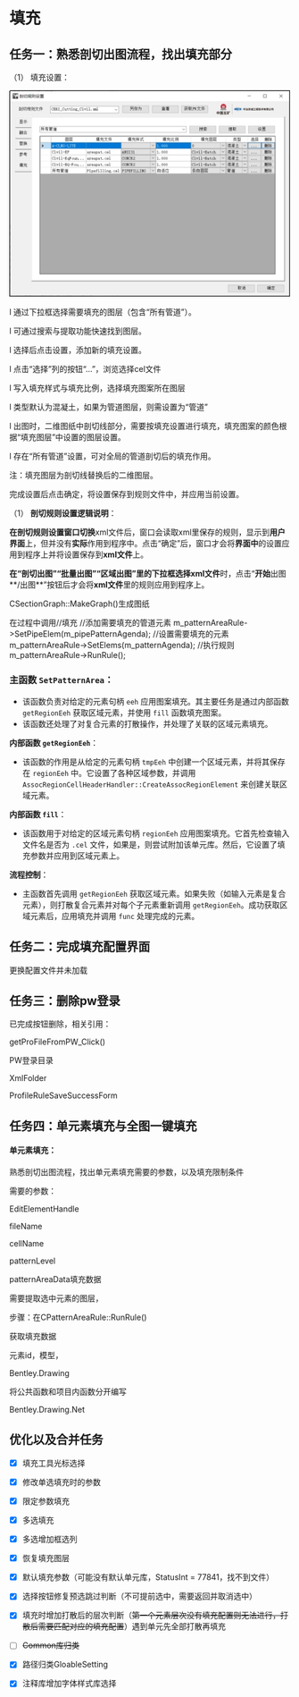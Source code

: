 # 填充

## 任务一：熟悉剖切出图流程，找出填充部分

（1） 填充设置：

![img](填充.assets/wps1.jpg) 

l 通过下拉框选择需要填充的图层（包含“所有管道”）。

l 可通过搜索与提取功能快速找到图层。

l 选择后点击设置，添加新的填充设置。

l 点击“选择”列的按钮“…”，浏览选择cel文件

l 写入填充样式与填充比例，选择填充图案所在图层

l 类型默认为混凝土，如果为管道图层，则需设置为“管道”

l 出图时，二维图纸中剖切线部分，需要按填充设置进行填充，填充图案的颜色根据“填充图层”中设置的图层设置。

l 存在“所有管道”设置，可对全局的管道剖切后的填充作用。

注：填充图层为剖切线替换后的二维图层。



完成设置后点击确定，将设置保存到规则文件中，并应用当前设置。

（1） **剖切规则设置逻辑说明**：

**在剖切规则设置窗口切换**xml文件后，窗口会读取xml里保存的规则，显示到**用户界面**上，但并没有**实际**作用到程序中。点击“确定”后，窗口才会将**界面中**的设置应用到程序上并将设置保存到**xml文件**上。

**在“剖切出图”“批量出图”“区域出图”里的下拉框选择xml文件**时，点击“**开始**出图**/出图**”按钮后才会将**xml文件**里的规则应用到程序上。



CSectionGraph::MakeGraph()生成图纸

在过程中调用//填充
	//添加需要填充的管道元素
	m_patternAreaRule->SetPipeElem(m_pipePatternAgenda);
	//设置需要填充的元素
	m_patternAreaRule->SetElems(m_patternAgenda);
	//执行规则
	m_patternAreaRule->RunRule();



### **主函数 `SetPatternArea`**：

- 该函数负责对给定的元素句柄 `eeh` 应用图案填充。其主要任务是通过内部函数 `getRegionEeh` 获取区域元素，并使用 `fill` 函数填充图案。
- 该函数还处理了对复合元素的打散操作，并处理了关联的区域元素填充。

**内部函数 `getRegionEeh`**：

- 该函数的作用是从给定的元素句柄 `tmpEeh` 中创建一个区域元素，并将其保存在 `regionEeh` 中。它设置了各种区域参数，并调用 `AssocRegionCellHeaderHandler::CreateAssocRegionElement` 来创建关联区域元素。

**内部函数 `fill`**：

- 该函数用于对给定的区域元素句柄 `regionEeh` 应用图案填充。它首先检查输入文件名是否为 `.cel` 文件，如果是，则尝试附加该单元库。然后，它设置了填充参数并应用到区域元素上。

**流程控制**：

- 主函数首先调用 `getRegionEeh` 获取区域元素。如果失败（如输入元素是复合元素），则打散复合元素并对每个子元素重新调用 `getRegionEeh`。成功获取区域元素后，应用填充并调用 `func` 处理完成的元素。

## 任务二：完成填充配置界面

更换配置文件并未加载

## 任务三：删除pw登录

 已完成按钮删除，相关引用：

getProFileFromPW_Click()

PW登录目录

XmlFolder

ProfileRuleSaveSuccessForm

## 任务四：单元素填充与全图一键填充

#### 单元素填充：

熟悉剖切出图流程，找出单元素填充需要的参数，以及填充限制条件

需要的参数：

EditElementHandle

fileName

cellName

patternLevel

patternAreaData填充数据

需要提取选中元素的图层，



步骤：在CPatternAreaRule::RunRule()

获取填充数据

元素id，模型，



Bentley.Drawing

将公共函数和项目内函数分开编写



Bentley.Drawing.Net



## 优化以及合并任务

- [x] 填充工具光标选择


- [x] 修改单选填充时的参数


- [x] 限定参数填充


- [x] 多选填充




- [x] 多选增加框选列

- [x] 恢复填充图层

- [x] 默认填充参数（可能没有默认单元库，StatusInt = 77841，找不到文件）


- [x] 选择按钮修复预选跳过判断（不可提前选中，需要返回并取消选中）

- [x] 
  填充时增加打散后的层次判断（~~第一个元素层次没有填充配置则无法进行，打散后需要匹配对应的填充配置~~）遇到单元先全部打散再填充


- [ ] ~~Common库归类~~

- [x] 路径归类GloableSetting


- [x] 注释库增加字体样式库选择


